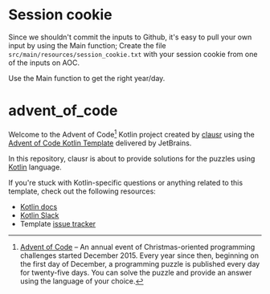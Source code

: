 # Session cookie
Since we shouldn't commit the inputs to Github, it's easy to pull your own input by using the Main function;
Create the file `src/main/resources/session_cookie.txt` with your session cookie from one of the inputs on AOC. 

Use the Main function to get the right year/day.

# advent_of_code

Welcome to the Advent of Code[^aoc] Kotlin project created by [clausr][github] using the [Advent of Code Kotlin Template][template] delivered by JetBrains.

In this repository, clausr is about to provide solutions for the puzzles using [Kotlin][kotlin] language.

If you're stuck with Kotlin-specific questions or anything related to this template, check out the following resources:

- [Kotlin docs][docs]
- [Kotlin Slack][slack]
- Template [issue tracker][issues]


[^aoc]:
    [Advent of Code][aoc] – An annual event of Christmas-oriented programming challenges started December 2015.
    Every year since then, beginning on the first day of December, a programming puzzle is published every day for twenty-five days.
    You can solve the puzzle and provide an answer using the language of your choice.

[aoc]: https://adventofcode.com
[docs]: https://kotlinlang.org/docs/home.html
[github]: https://github.com/clausr
[issues]: https://github.com/kotlin-hands-on/advent-of-code-kotlin-template/issues
[kotlin]: https://kotlinlang.org
[slack]: https://surveys.jetbrains.com/s3/kotlin-slack-sign-up
[template]: https://github.com/kotlin-hands-on/advent-of-code-kotlin-template


